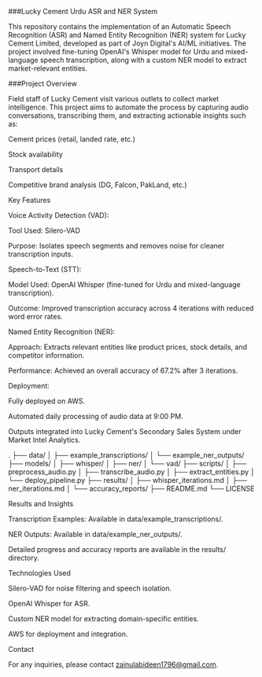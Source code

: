 ###Lucky Cement Urdu ASR and NER System

This repository contains the implementation of an Automatic Speech Recognition (ASR) and Named Entity Recognition (NER) system for Lucky Cement Limited, developed as part of Joyn Digital's AI/ML initiatives. The project involved fine-tuning OpenAI's Whisper model for Urdu and mixed-language speech transcription, along with a custom NER model to extract market-relevant entities.

###Project Overview

Field staff of Lucky Cement visit various outlets to collect market intelligence. This project aims to automate the process by capturing audio conversations, transcribing them, and extracting actionable insights such as:

Cement prices (retail, landed rate, etc.)

Stock availability

Transport details

Competitive brand analysis (DG, Falcon, PakLand, etc.)

Key Features

Voice Activity Detection (VAD):

Tool Used: Silero-VAD

Purpose: Isolates speech segments and removes noise for cleaner transcription inputs.

Speech-to-Text (STT):

Model Used: OpenAI Whisper (fine-tuned for Urdu and mixed-language transcription).

Outcome: Improved transcription accuracy across 4 iterations with reduced word error rates.

Named Entity Recognition (NER):

Approach: Extracts relevant entities like product prices, stock details, and competitor information.

Performance: Achieved an overall accuracy of 67.2% after 3 iterations.

Deployment:

Fully deployed on AWS.

Automated daily processing of audio data at 9:00 PM.

Outputs integrated into Lucky Cement's Secondary Sales System under Market Intel Analytics.

.
├── data/
│   ├── example_transcriptions/
│   └── example_ner_outputs/
├── models/
│   ├── whisper/
│   ├── ner/
│   └── vad/
├── scripts/
│   ├── preprocess_audio.py
│   ├── transcribe_audio.py
│   ├── extract_entities.py
│   └── deploy_pipeline.py
├── results/
│   ├── whisper_iterations.md
│   ├── ner_iterations.md
│   └── accuracy_reports/
├── README.md
└── LICENSE

Results and Insights

Transcription Examples: Available in data/example_transcriptions/.

NER Outputs: Available in data/example_ner_outputs/.

Detailed progress and accuracy reports are available in the results/ directory.

Technologies Used

Silero-VAD for noise filtering and speech isolation.

OpenAI Whisper for ASR.

Custom NER model for extracting domain-specific entities.

AWS for deployment and integration.

Contact

For any inquiries, please contact zainulabideen1796@gmail.com.
